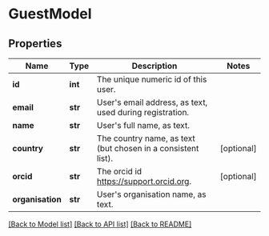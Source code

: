 # GuestModel

## Properties
Name | Type | Description | Notes
------------ | ------------- | ------------- | -------------
**id** | **int** | The unique numeric id of this user. | 
**email** | **str** | User&#39;s email address, as text, used during registration. | 
**name** | **str** | User&#39;s full name, as text. | 
**country** | **str** | The country name, as text (but chosen in a consistent list). | [optional] 
**orcid** | **str** | The orcid id https://support.orcid.org. | [optional] 
**organisation** | **str** | User&#39;s organisation name, as text. | 

[[Back to Model list]](../README.md#documentation-for-models) [[Back to API list]](../README.md#documentation-for-api-endpoints) [[Back to README]](../README.md)


